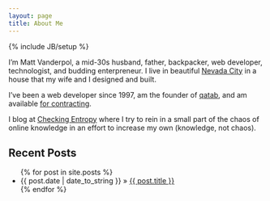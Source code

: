 ```yaml
---
layout: page
title: About Me
---
```

{% include JB/setup %}

I’m Matt Vanderpol, a mid-30s husband, father, backpacker, web developer, technologist, and budding enterpreneur. I live in beautiful [Nevada City](http://www.nevadacitychamber.com/) in a house that my wife and I designed and built.

I’ve been a web developer since 1997, am the founder of [qatab](http://qatab.com), and am available [for contracting](contracting.html).

I blog at [Checking Entropy](blog/) where I try to rein in a small part of the chaos of online knowledge in an effort to increase my own (knowledge, not chaos).
    
## Recent Posts

<ul class="posts">
  {% for post in site.posts %}
    <li><span>{{ post.date | date_to_string }}</span> &raquo; <a href="{{ BASE_PATH }}{{ post.url }}">{{ post.title }}</a></li>
  {% endfor %}
</ul>


